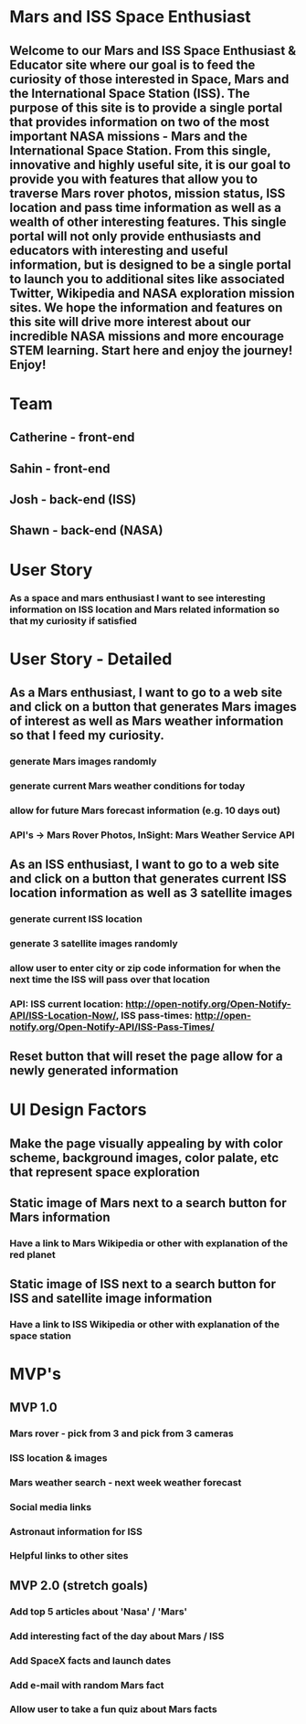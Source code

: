 # Mars and ISS Space Enthusiast  
## Welcome to our Mars and ISS Space Enthusiast & Educator site where our goal is to feed the curiosity of those interested in Space, Mars and the International Space Station (ISS). The purpose of this site is to provide a single portal that provides information on two of the most important NASA missions - Mars and the International Space Station. From this single, innovative and highly useful site, it is our goal to provide you with features that allow you to traverse Mars rover photos, mission status, ISS location and pass time information as well as a wealth of other interesting features. This single portal will not only provide enthusiasts and educators with interesting and useful information, but is designed to be a single portal to launch you to additional sites like associated Twitter, Wikipedia and NASA exploration mission sites. We hope the information and features on this site will drive more interest about our incredible NASA missions and more encourage STEM learning. Start here and enjoy the journey! Enjoy!

# Team
## Catherine - front-end
## Sahin - front-end
## Josh - back-end (ISS)
## Shawn - back-end (NASA)

# User Story
### As a space and mars enthusiast I want to see interesting information on ISS location and Mars related information so that my curiosity if satisfied

# User Story - Detailed
## As a Mars enthusiast, I want to go to a web site and click on a button that generates Mars images of interest as well as Mars weather information so that I feed my curiosity. 
### generate Mars images randomly
### generate current Mars weather conditions for today
### allow for future Mars forecast information (e.g. 10 days out)

### API's -> Mars Rover Photos, InSight: Mars Weather Service API 

## As an ISS enthusiast, I want to go to a web site and click on a button that generates current ISS location information as well as 3 satellite images 
### generate current ISS location
### generate 3 satellite images randomly
### allow user to enter city or zip code information for when the next time the ISS will pass over that location
### API: ISS current location: http://open-notify.org/Open-Notify-API/ISS-Location-Now/, ISS pass-times: http://open-notify.org/Open-Notify-API/ISS-Pass-Times/
		
## Reset button that will reset the page allow for a newly generated information

# UI Design Factors
## Make the page visually appealing by with color scheme, background images, color palate, etc that represent space exploration
## Static image of Mars next to a search button for Mars information
### Have a link to Mars Wikipedia or other with explanation of the red planet
## Static image of ISS next to a search button for ISS and satellite image information
### Have a link to ISS Wikipedia or other with explanation of the space station 

# MVP's 
## MVP 1.0
### Mars rover - pick from 3 and pick from 3 cameras
### ISS location & images
### Mars weather search - next week weather forecast
### Social media links
### Astronaut information for ISS
### Helpful links to other sites 

## MVP 2.0 (stretch goals)
### Add top 5 articles about 'Nasa' / 'Mars'
### Add interesting fact of the day about Mars / ISS 
### Add SpaceX facts and launch dates
### Add e-mail with random Mars fact
### Allow user to take a fun quiz about Mars facts